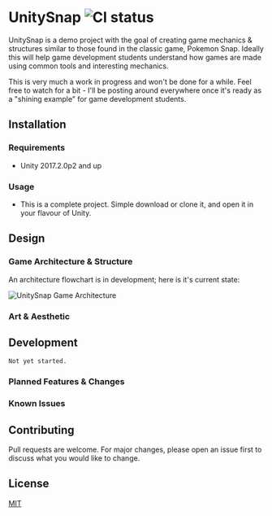 # UnitySnap ![CI status](https://img.shields.io/badge/build-passing-brightgreen.svg)

UnitySnap is a demo project with the goal of creating game mechanics & structures similar to those found in the classic game, Pokemon Snap. Ideally this will help game development students understand how games are made using common tools and interesting mechanics.

This is very much a work in progress and won't be done for a while. Feel free to watch for a bit - I'll be posting around everywhere once it's ready as a "shining example" for game development students.

## Installation

### Requirements
* Unity 2017.2.0p2 and up

### Usage
* This is a complete project. Simple download or clone it, and open it in your flavour of Unity.

## Design

### Game Architecture & Structure
An architecture flowchart is in development; here is it's current state:

![UnitySnap Game Architecture](https://raw.githubusercontent.com/AlexHolderDeveloper/UnitySnap/master/GithubAssets/UnitySnap-GameArchitecture.png)


### Art & Aesthetic

## Development
```
Not yet started.
```

### Planned Features & Changes

### Known Issues

## Contributing
Pull requests are welcome. For major changes, please open an issue first to discuss what you would like to change.

## License
[MIT](https://choosealicense.com/licenses/mit/)
